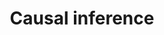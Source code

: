 ---
title: "Causal inference"
img: "ChickenEgg.webp"
link: "./causal_inference"
description: ""
type: "code"
layout: "causal"
---